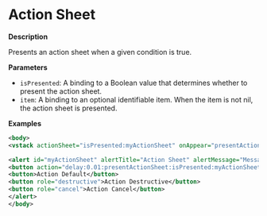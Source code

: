 # Action Sheet

**Description**

Presents an action sheet when a given condition is true.

**Parameters**

- `isPresented`: A binding to a Boolean value that determines whether to present the action sheet.
- `item`: A binding to an optional identifiable item. When the item is not nil, the action sheet is presented.

**Examples**

```xml
<body>
<vstack actionSheet="isPresented:myActionSheet" onAppear="presentActionSheet:isPresented:myActionSheet"/>

<alert id="myActionSheet" alertTitle="Action Sheet" alertMessage="Message for my action sheet">
<button action="delay:0.01:presentActionSheet:isPresented:myActionSheet2">Open Action Sheet 2</button>
<button>Action Default</button>
<button role="destructive">Action Destructive</button>
<button role="cancel">Action Cancel</button>
</alert>
</body>
```
